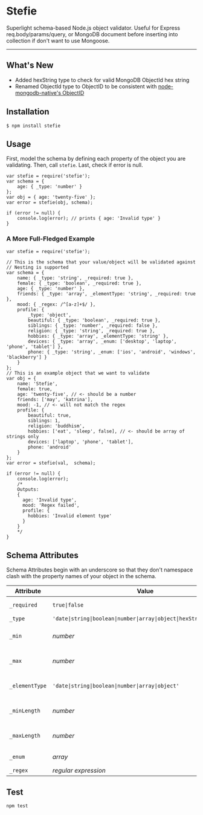 # Stefie

Superlight schema-based Node.js object validator. Useful for Express req.body/params/query, or MongoDB document before inserting into collection if don't want to use Mongoose.

---

## What's New

- Added hexString type to check for valid MongoDB ObjectId hex string
- Renamed ObjectId type to ObjectID to be consistent with [node-mongodb-native's ObjectID](http://mongodb.github.io/node-mongodb-native/2.0/api/ObjectID.html) 

## Installation

```
$ npm install stefie
```

## Usage

First, model the schema by defining each property of the object you are validating. Then, call `stefie`. Last, check if error is null. 

```
var stefie = require('stefie');
var schema = {
	age: { _type: 'number' }
};
var obj = { age: 'twenty-five' };
var error = stefie(obj, schema);

if (error != null) {
	console.log(error); // prints { age: 'Invalid type' }
}
```

### A More Full-Fledged Example
```
var stefie = require('stefie');

// This is the schema that your value/object will be validated against
// Nesting is supported
var schema = {
	name: { _type: 'string', _required: true },
	female: { _type: 'boolean', _required: true },
	age: { _type: 'number' },
	friends: { _type: 'array', _elementType: 'string', _required: true },
	mood: { _regex: /^[a-z]+$/ },
	profile: {
		_type: 'object',
		beautiful: { _type: 'boolean', _required: true },
		siblings: { _type: 'number', _required: false },
		religion: { _type: 'string', _required: true },
		hobbies: { _type: 'array', _elementType: 'string' },
		devices: { _type: 'array', _enum: ['desktop', 'laptop', 'phone', 'tablet'] },
		phone: { _type: 'string', _enum: ['ios', 'android', 'windows', 'blackberry'] }
	}
};
// This is an example object that we want to validate
var obj = {
	name: 'Stefie',
	female: true,
	age: 'twenty-five', // <- should be a number
	friends: ['may', 'katrina'],
	mood: -1, // <- will not match the regex
	profile: {
		beautiful: true,
		siblings: 1,
		religion: 'buddhism',
		hobbies: ['eat', 'sleep', false], // <- should be array of strings only
		devices: ['laptop', 'phone', 'tablet'],
		phone: 'android'
	}
};
var error = stefie(val,  schema);

if (error != null) {
	console.log(error);
	/*
	Outputs:
	{
	  age: 'Invalid type',
	  mood: 'Regex failed',
	  profile: {
        hobbies: 'Invalid element type'
	  }
    }
	*/
}
```

## Schema Attributes

Schema Attributes begin with an underscore so that they don't namespace clash with the property names of your object in the schema.

| Attribute      | Value                                                                                                        | Note
| -------------- | ------------------------------------------------------------------------------------------------------------ | ----
| `_required`    | <code>true&#124;false</code>                                                                                 | For any type
| `_type`        | <code>'date&#124;string&#124;boolean&#124;number&#124;array&#124;object&#124;hexString&#124;ObjectID'</code> | .
| `_min`         | *number*                                                                                                     | For number type
| `_max`         | *number*                                                                                                     | For number type
| `_elementType` | <code>'date&#124;string&#124;boolean&#124;number&#124;array&#124;object'</code>                              | For array type
| `_minLength`   | *number*                                                                                                     | For array type
| `_maxLength`   | *number*                                                                                                     | For array type
| `_enum`        | *array*                                                                                                      | For any type
| `_regex`       | *regular expression*                                                                                         | .

## Test

```
npm test
```

